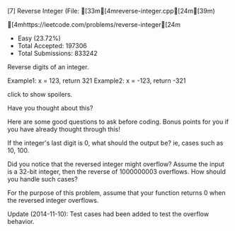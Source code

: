 [7] Reverse Integer	(File: [33m[4mreverse-integer.cpp[24m[39m)

[4mhttps://leetcode.com/problems/reverse-integer[24m

* Easy (23.72%)
* Total Accepted: 197306
* Total Submissions: 833242

Reverse digits of an integer.


Example1: x =  123, return  321
Example2: x = -123, return -321


click to show spoilers.

Have you thought about this?

Here are some good questions to ask before coding. Bonus points for you if you have already thought through this!

If the integer's last digit is 0, what should the output be? ie, cases such as 10, 100.

Did you notice that the reversed integer might overflow? Assume the input is a 32-bit integer, then the reverse of 1000000003 overflows. How should you handle such cases?

For the purpose of this problem, assume that your function returns 0 when the reversed integer overflows.


Update (2014-11-10):
Test cases had been added to test the overflow behavior.


